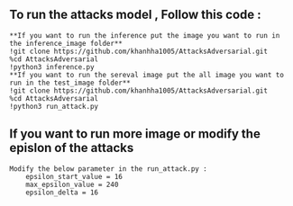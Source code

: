## To run the attacks model  , Follow this code :
    **If you want to run the inference put the image you want to run in the inference_image folder**
    !git clone https://github.com/khanhha1005/AttacksAdversarial.git
    %cd AttacksAdversarial
    !python3 inference.py
    **If you want to run the sereval image put the all image you want to run in the test_image folder**
    !git clone https://github.com/khanhha1005/AttacksAdversarial.git
    %cd AttacksAdversarial
    !python3 run_attack.py
## If you want to run more image or modify the epislon of the attacks
    Modify the below parameter in the run_attack.py :
        epsilon_start_value = 16
        max_epsilon_value = 240
        epsilon_delta = 16
